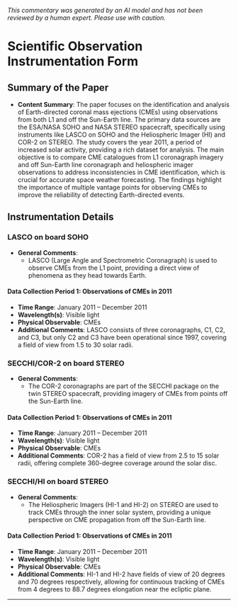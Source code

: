 _This commentary was generated by an AI model and has not been reviewed by a human expert. Please use with caution._

# Scientific Observation Instrumentation Form

## Summary of the Paper
- **Content Summary**: The paper focuses on the identification and analysis of Earth-directed coronal mass ejections (CMEs) using observations from both L1 and off the Sun-Earth line. The primary data sources are the ESA/NASA SOHO and NASA STEREO spacecraft, specifically using instruments like LASCO on SOHO and the Heliospheric Imager (HI) and COR-2 on STEREO. The study covers the year 2011, a period of increased solar activity, providing a rich dataset for analysis. The main objective is to compare CME catalogues from L1 coronagraph imagery and off Sun-Earth line coronagraph and heliospheric imager observations to address inconsistencies in CME identification, which is crucial for accurate space weather forecasting. The findings highlight the importance of multiple vantage points for observing CMEs to improve the reliability of detecting Earth-directed events.

## Instrumentation Details

### LASCO on board SOHO
- **General Comments**:
   - LASCO (Large Angle and Spectrometric Coronagraph) is used to observe CMEs from the L1 point, providing a direct view of phenomena as they head towards Earth.

#### Data Collection Period 1: Observations of CMEs in 2011
- **Time Range**: January 2011 – December 2011
- **Wavelength(s)**: Visible light
- **Physical Observable**: CMEs
- **Additional Comments**: LASCO consists of three coronagraphs, C1, C2, and C3, but only C2 and C3 have been operational since 1997, covering a field of view from 1.5 to 30 solar radii.

### SECCHI/COR-2 on board STEREO
- **General Comments**:
   - The COR-2 coronagraphs are part of the SECCHI package on the twin STEREO spacecraft, providing imagery of CMEs from points off the Sun-Earth line.

#### Data Collection Period 1: Observations of CMEs in 2011
- **Time Range**: January 2011 – December 2011
- **Wavelength(s)**: Visible light
- **Physical Observable**: CMEs
- **Additional Comments**: COR-2 has a field of view from 2.5 to 15 solar radii, offering complete 360-degree coverage around the solar disc.

### SECCHI/HI on board STEREO
- **General Comments**:
   - The Heliospheric Imagers (HI-1 and HI-2) on STEREO are used to track CMEs through the inner solar system, providing a unique perspective on CME propagation from off the Sun-Earth line.

#### Data Collection Period 1: Observations of CMEs in 2011
- **Time Range**: January 2011 – December 2011
- **Wavelength(s)**: Visible light
- **Physical Observable**: CMEs
- **Additional Comments**: HI-1 and HI-2 have fields of view of 20 degrees and 70 degrees respectively, allowing for continuous tracking of CMEs from 4 degrees to 88.7 degrees elongation near the ecliptic plane.

---
